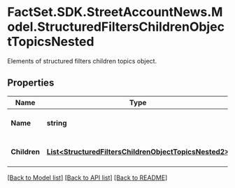 # FactSet.SDK.StreetAccountNews.Model.StructuredFiltersChildrenObjectTopicsNested
Elements of structured filters children topics object.

## Properties

Name | Type | Description | Notes
------------ | ------------- | ------------- | -------------
**Name** | **string** | The name of the children. | [optional] 
**Children** | [**List&lt;StructuredFiltersChildrenObjectTopicsNested2&gt;**](StructuredFiltersChildrenObjectTopicsNested2.md) | An array of children objects. | [optional] 

[[Back to Model list]](../README.md#documentation-for-models) [[Back to API list]](../README.md#documentation-for-api-endpoints) [[Back to README]](../README.md)

